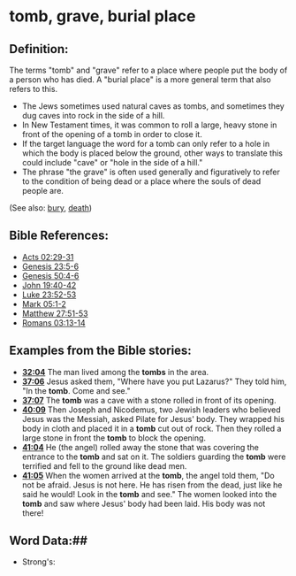 # tomb, grave, burial place #

## Definition: ##

The terms "tomb" and "grave" refer to a place where people put the body of a person who has died. A "burial place" is a more general term that also refers to this.

* The Jews sometimes used natural caves as tombs, and sometimes they dug caves into rock in the side of a hill.
* In New Testament times, it was common to roll a large, heavy stone in front of the opening of a tomb in order to close it.
* If the target language the word for a tomb can only refer to a hole in which the body is placed below the ground, other ways to translate this could include "cave" or "hole in the side of a hill."
* The phrase "the grave" is often used generally and figuratively to refer to the condition of being dead or a place where the souls of dead people are.

(See also: [bury](../other/bury.md), [death](../kt/death.md))

## Bible References: ##

* [Acts 02:29-31](rc://en/tn/help/act/02/29)
* [Genesis 23:5-6](rc://en/tn/help/gen/23/05)
* [Genesis 50:4-6](rc://en/tn/help/gen/50/04)
* [John 19:40-42](rc://en/tn/help/jhn/19/40)
* [Luke 23:52-53](rc://en/tn/help/luk/23/52)
* [Mark 05:1-2](rc://en/tn/help/mrk/05/01)
* [Matthew 27:51-53](rc://en/tn/help/mat/27/51)
* [Romans 03:13-14](rc://en/tn/help/rom/03/13)

## Examples from the Bible stories: ##

* __[32:04](rc://en/tn/help/obs/32/04)__ The man lived among the __tombs__  in the area.
* __[37:06](rc://en/tn/help/obs/37/06)__ Jesus asked them, "Where have you put Lazarus?" They told him, "In the __tomb__. Come and see."
* __[37:07](rc://en/tn/help/obs/37/07)__ The __tomb__  was a cave with a stone rolled in front of its opening.
* __[40:09](rc://en/tn/help/obs/40/09)__ Then Joseph and Nicodemus, two Jewish leaders who believed Jesus was the Messiah, asked Pilate for Jesus' body. They wrapped his body in cloth and placed it in a __tomb__  cut out of rock. Then they rolled a large stone in front the __tomb__  to block the opening.
* __[41:04](rc://en/tn/help/obs/41/04)__ He (the angel) rolled away the stone that was covering the entrance to the __tomb__  and sat on it. The soldiers guarding the __tomb__  were terrified and fell to the ground like dead men.
* __[41:05](rc://en/tn/help/obs/41/05)__ When the women arrived at the __tomb__, the angel told them, "Do not be afraid. Jesus is not here. He has risen from the dead, just like he said he would! Look in the __tomb__  and see." The women looked into the __tomb__  and saw where Jesus' body had been laid. His body was not there!

## Word Data:##

* Strong's: 

